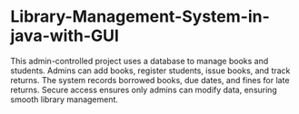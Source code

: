 # Library-Management-System-in-java-with-GUI
This admin-controlled project uses a database to manage books and students. Admins can add books, register students, issue books, and track returns. The system records borrowed books, due dates, and fines for late returns. Secure access ensures only admins can modify data, ensuring smooth library management.
